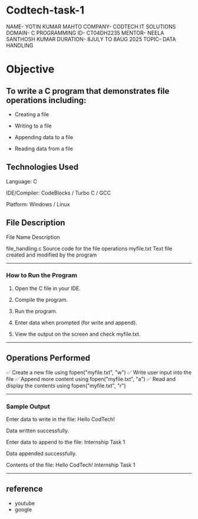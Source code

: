 # Codtech-task-1

NAME- YOTIN KUMAR MAHTO
COMPANY- CODTECH IT SOLUTIONS 
DOMAIN- C PROGRAMMING 
ID- CT04DH2235
MENTOR- NEELA SANTHOSH KUMAR
DURATION- 8JULY TO 8AUG 2025
TOPIC- DATA HANDLING 

# Objective

## To write a C program that demonstrates file operations including:

- Creating a file

- Writing to a file

- Appending data to a file

- Reading data from a file

## Technologies Used

Language: C

IDE/Compiler: CodeBlocks / Turbo C / GCC

Platform: Windows / Linux



## File Description

File Name	Description

file_handling.c	Source code for the file operations
myfile.txt	Text file created and modified by the program



---

### How to Run the Program

1. Open the C file in your IDE.


2. Compile the program.


3. Run the program.


4. Enter data when prompted (for write and append).


5. View the output on the screen and check myfile.txt.




---

## Operations Performed

✅ Create a new file using fopen("myfile.txt", "w")
✅ Write user input into the file
✅ Append more content using fopen("myfile.txt", "a")
✅ Read and display the contents using fopen("myfile.txt", "r")


---

### Sample Output

Enter data to write in the file:
Hello CodTech!

Data written successfully.

Enter data to append to the file:
Internship Task 1

Data appended successfully.

Contents of the file:
Hello CodTech!
Internship Task 1


---

## reference
- youtube
- google
